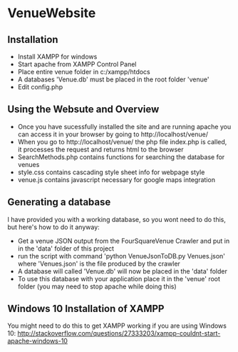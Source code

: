# VenueWebsite

## Installation

-  Install XAMPP for windows
-  Start apache from XAMPP Control Panel
-  Place entire venue folder in c:/xampp/htdocs
-  A databases 'Venue.db' must be placed in the root folder 'venue'
-  Edit config.php 

## Using the Websute and Overview

-  Once you have sucessfully installed the site and are running apache you can access it in your browser by going to http://localhost/venue/
-  When you go to http://localhost/venue/ the php file index.php is called, it processes the request and returns html to the browser
-  SearchMethods.php contains functions for searching the database for venues
-  style.css contains cascading style sheet info for webpage style
-  venue.js contains javascript necessary for google maps integration

## Generating a database

I have provided you with a working database, so you wont need to do this, but here's how to do it anyway:

-  Get a venue JSON output from the FourSquareVenue Crawler and put in in the 'data' folder of this project
-  run the script with command 'python VenueJsonToDB.py Venues.json' where 'Venues.json' is the file produced by the crawler
-  A database will called 'Venue.db' will now be placed in the 'data' folder
-  To use this database with your application place it in the 'venue' root folder (you may need to stop apache while doing this)
 
## Windows 10 Installation of XAMPP
You might need to do this to get XAMPP working if you are using Windows 10:
http://stackoverflow.com/questions/27333203/xampp-couldnt-start-apache-windows-10

